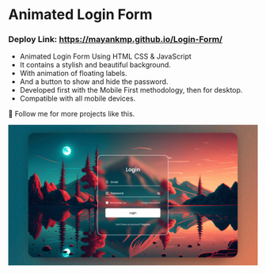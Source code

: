 # Animated Login Form

### Deploy Link: https://mayankmp.github.io/Login-Form/

- Animated Login Form Using HTML CSS & JavaScript
- It contains a stylish and beautiful background.
- With animation of floating labels.
- And a button to show and hide the password.
- Developed first with the Mobile First methodology, then for desktop.
- Compatible with all mobile devices.

💙 Follow me for more projects like this.

![preview img](/preview.png)

